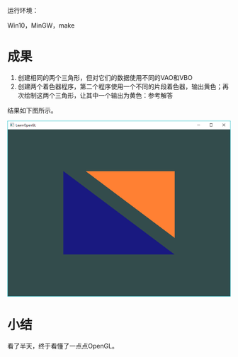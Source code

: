 运行环境：

Win10，MinGW，make


# 成果

1. 创建相同的两个三角形，但对它们的数据使用不同的VAO和VBO
1. 创建两个着色器程序，第二个程序使用一个不同的片段着色器，输出黄色；再次绘制这两个三角形，让其中一个输出为黄色：参考解答

结果如下图所示。

![](figure/2018-04-30-23-12-21.png)


# 小结

看了半天，终于看懂了一点点OpenGL。